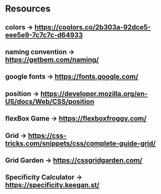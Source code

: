 # Resources

## colors -> https://coolors.co/2b303a-92dce5-eee5e9-7c7c7c-d64933
## naming convention -> https://getbem.com/naming/
## google fonts -> https://fonts.google.com/
## position -> https://developer.mozilla.org/en-US/docs/Web/CSS/position
## flexBox Game -> https://flexboxfroggy.com/
## Grid -> https://css-tricks.com/snippets/css/complete-guide-grid/
## Grid Garden -> https://cssgridgarden.com/
## Specificity Calculator -> https://specificity.keegan.st/